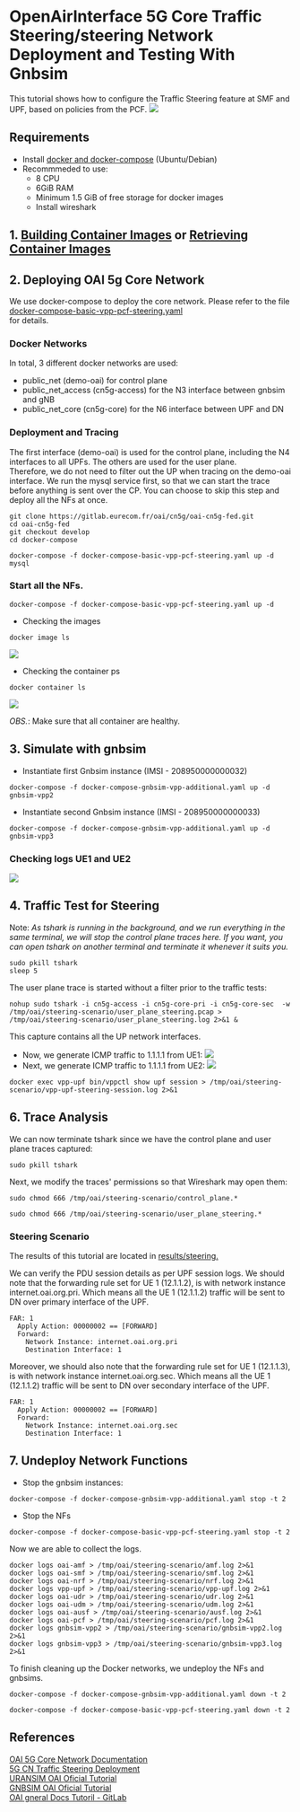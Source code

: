 # OpenAirInterface 5G Core Traffic Steering/steering Network Deployment and Testing With Gnbsim
This tutorial shows how to configure the Traffic Steering feature at SMF and UPF, based on policies from the PCF.
![](./images/steering_tutorial.png)

## Requirements
- Install [docker and docker-compose](https://docs.docker.com/engine/install/ubuntu/) (Ubuntu/Debian)
- Recommmeded to use:
    - 8 CPU
    - 6GiB RAM
    - Minimum 1.5 GiB of free storage for docker images
    - Install wireshark
## 1. [Building Container Images](https://gitlab.eurecom.fr/oai/cn5g/oai-cn5g-fed/-/blob/master/docs/BUILD_IMAGES.md) or [Retrieving Container Images](https://gitlab.eurecom.fr/oai/cn5g/oai-cn5g-fed/-/blob/master/docs/RETRIEVE_OFFICIAL_IMAGES.md)

## 2.  Deploying OAI 5g Core Network
We use docker-compose to deploy the core network. Please refer to the file [docker-compose-basic-vpp-pcf-steering.yaml](https://gitlab.eurecom.fr/oai/cn5g/oai-cn5g-fed/-/blob/master/docker-compose/docker-compose-basic-vpp-pcf-steering.yaml)       
for details.
### Docker Networks
In total, 3 different docker networks are used:
- public_net (demo-oai) for control plane
- public_net_access (cn5g-access) for the N3 interface between gnbsim and gNB
- public_net_core (cn5g-core) for the N6 interface between UPF and DN
### Deployment and Tracing
The first interface (demo-oai) is used for the control plane, including the N4 interfaces to all UPFs. The others are used for the user plane.<br>
Therefore, we do not need to filter out the UP when tracing on the demo-oai interface.
We run the mysql service first, so that we can start the trace before anything is sent over the CP.
You can choose to skip this step and deploy all the NFs at once.<br>
```
git clone https://gitlab.eurecom.fr/oai/cn5g/oai-cn5g-fed.git
cd oai-cn5g-fed
git checkout develop
cd docker-compose
```
```
docker-compose -f docker-compose-basic-vpp-pcf-steering.yaml up -d mysql
```
### Start all the NFs.
```
docker-compose -f docker-compose-basic-vpp-pcf-steering.yaml up -d
```

- Checking the images
```
docker image ls
```
![](./images/BII-OAI-docker-compose-trafficSteering-image-ls.png)

- Checking the container ps
```
docker container ls
```
![](./images/BII-OAI-docker-compose-trafficSteering-container-ls.png)

_OBS._: Make sure that all container are healthy.

## 3. Simulate with gnbsim
- Instantiate first Gnbsim instance (IMSI - 208950000000032)
```
docker-compose -f docker-compose-gnbsim-vpp-additional.yaml up -d gnbsim-vpp2
```
- Instantiate second Gnbsim instance (IMSI - 208950000000033)
```
docker-compose -f docker-compose-gnbsim-vpp-additional.yaml up -d gnbsim-vpp3
```
### Checking logs UE1 and UE2
![](./images/BII-OAI-docker-compose-trafficSteering-logs-gnbsim-vpp23-UE-Addr.png)

## 4. Traffic Test for Steering

Note: _As tshark is running in the background, and we run everything in the same terminal, we will stop the control plane traces here. If you want, you can open tshark on another terminal and terminate it whenever it suits you._<br>

```
sudo pkill tshark 
sleep 5
```
The user plane trace is started without a filter prior to the traffic tests:
```
nohup sudo tshark -i cn5g-access -i cn5g-core-pri -i cn5g-core-sec  -w /tmp/oai/steering-scenario/user_plane_steering.pcap > /tmp/oai/steering-scenario/user_plane_steering.log 2>&1 &
```
This capture contains all the UP network interfaces.

- Now, we generate ICMP traffic to 1.1.1.1 from UE1:
![](./images/BII-OAI-docker-compose-trafficSteering-traceroute-UE1.png)
- Next, we generate ICMP traffic to 1.1.1.1 from UE2:
![](./images/BII-OAI-docker-compose-trafficSteering-traceroute-UE2.png)

```
docker exec vpp-upf bin/vppctl show upf session > /tmp/oai/steering-scenario/vpp-upf-steering-session.log 2>&1
```
## 6. Trace Analysis
We can now terminate tshark since we have the control plane and user plane traces captured:
```
sudo pkill tshark
```
Next, we modify the traces' permissions so that Wireshark may open them:
```
sudo chmod 666 /tmp/oai/steering-scenario/control_plane.*
```
```
sudo chmod 666 /tmp/oai/steering-scenario/user_plane_steering.*
```
### Steering Scenario
The results of this tutorial are located in 
[results/steering.](https://gitlab.eurecom.fr/oai/cn5g/oai-cn5g-fed/-/blob/master/docker-compose/docker-compose-basic-vpp-pcf-steering.yaml)  

We can verify the PDU session details as per UPF session logs. We should note that the forwarding rule set for UE 1 (12.1.1.2), is with network instance internet.oai.org.pri. Which means all the UE 1 (12.1.1.2) traffic will be sent to DN over primary interface of the UPF.<br>
```
FAR: 1
  Apply Action: 00000002 == [FORWARD]
  Forward:
    Network Instance: internet.oai.org.pri
    Destination Interface: 1

```
Moreover, we should also note that the forwarding rule set for UE 1 (12.1.1.3), is with network instance internet.oai.org.sec. Which means all the UE 1 (12.1.1.2) traffic will be sent to DN over secondary interface of the UPF.<br>
```
FAR: 1
  Apply Action: 00000002 == [FORWARD]
  Forward:
    Network Instance: internet.oai.org.sec
    Destination Interface: 1

```
## 7. Undeploy Network Functions
- Stop the gnbsim instances:
```
docker-compose -f docker-compose-gnbsim-vpp-additional.yaml stop -t 2
```
- Stop the NFs
```
docker-compose -f docker-compose-basic-vpp-pcf-steering.yaml stop -t 2
```

Now we are able to collect the logs.<br>

```
docker logs oai-amf > /tmp/oai/steering-scenario/amf.log 2>&1
docker logs oai-smf > /tmp/oai/steering-scenario/smf.log 2>&1
docker logs oai-nrf > /tmp/oai/steering-scenario/nrf.log 2>&1
docker logs vpp-upf > /tmp/oai/steering-scenario/vpp-upf.log 2>&1
docker logs oai-udr > /tmp/oai/steering-scenario/udr.log 2>&1
docker logs oai-udm > /tmp/oai/steering-scenario/udm.log 2>&1
docker logs oai-ausf > /tmp/oai/steering-scenario/ausf.log 2>&1
docker logs oai-pcf > /tmp/oai/steering-scenario/pcf.log 2>&1
docker logs gnbsim-vpp2 > /tmp/oai/steering-scenario/gnbsim-vpp2.log 2>&1
docker logs gnbsim-vpp3 > /tmp/oai/steering-scenario/gnbsim-vpp3.log 2>&1
```

To finish cleaning up the Docker networks, we undeploy the NFs and gnbsims.

```
docker-compose -f docker-compose-gnbsim-vpp-additional.yaml down -t 2
```
```
docker-compose -f docker-compose-basic-vpp-pcf-steering.yaml down -t 2
```
## References
[OAI 5G Core Network Documentation](https://openairinterface.org/oai-5g-core-network-project/) <br>
[5G CN Traffic Steering Deployment](https://gitlab.eurecom.fr/oai/cn5g/oai-cn5g-fed/-/blob/master/docs/DEPLOY_SA5G_STEERING.md) <br>
[URANSIM OAI Oficial Tutorial](https://gitlab.eurecom.fr/oai/cn5g/oai-cn5g-fed/-/blob/master/docs/DEPLOY_SA5G_WITH_UERANSIM.md) <br>
[GNBSIM OAI Oficial Tutorial](https://gitlab.eurecom.fr/oai/cn5g/oai-cn5g-fed/-/blob/master/docs/DEPLOY_SA5G_MINI_WITH_GNBSIM.md) <br>
[OAI gneral Docs Tutoril - GitLab](https://gitlab.eurecom.fr/oai/cn5g/oai-cn5g-fed/-/blob/master/docs/DEPLOY_HOME.md)